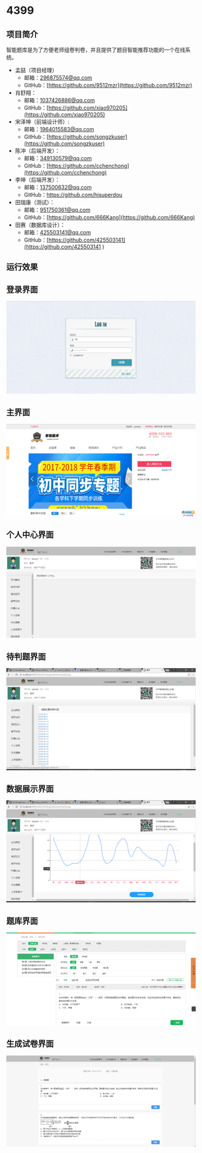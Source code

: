 # 4399
## 项目简介 
智能题库是为了方便老师组卷判卷，并且提供了题目智能推荐功能的一个在线系统。

* 孟喆（项目经理）
  * 邮箱：[296875574@qq.com](296875574@qq.com)
  * GitHub：[https://github.com/9512mzr](https://github.com/9512mzr)
* 肖舒翔：
  * 邮箱：[1037426886@qq.com](1037426886@qq.com)
  * GitHub：[https://github.com/xiao970205](https://github.com/xiao970205)
* 宋泽坤（前端设计师）:
  * 邮箱：[1964015583@qq.com](1964015583@qq.com)
  * GitHub：[https://github.com/songzkuser](https://github.com/songzkuser)
* 陈冲（后端开发）：
  * 邮箱：[349130579@qq.com](349130579@qq.com)
  * GitHub：[https://github.com/cchenchong](https://github.com/cchenchong)
* 李坤（后端开发）：
  * 邮箱：[137500632@qq.com](137500632@qq.com)
  * GitHub：[https://github.com/hisuperdou ](https://github.com/hisuperdou )
* 田瑞康（测试）：
  * 邮箱：[951750361@qq.com](951750361@qq.com)
  * GitHub：[https://github.com/666Kang](https://github.com/666Kang)
* 田赛（数据库设计）：
    * 邮箱：[425503141@qq.com](425503141@qq.com)
    * GitHub：[https://github.com/425503141](https://github.com/425503141 )

运行效果
---------------------------

## 登录界面

![](./images/q.png)

## 主界面

![](./images/w.png)

## 个人中心界面

![](./images/e.png)

## 待判题界面

![](./images/r.png)

## 数据展示界面

![](./images/y.png)

## 题库界面

![](./images/u.png)

## 生成试卷界面

![](./images/i.png)
